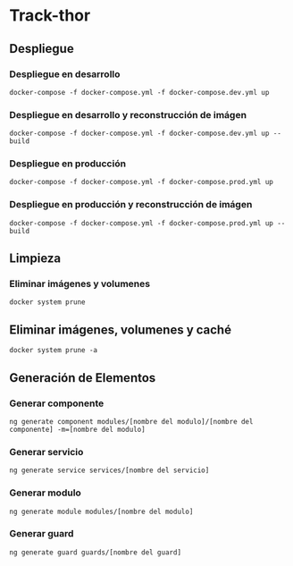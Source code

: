 # Track-thor

## Despliegue
### Despliegue en desarrollo
`docker-compose -f docker-compose.yml -f docker-compose.dev.yml up`

### Despliegue en desarrollo y reconstrucción de imágen
`docker-compose -f docker-compose.yml -f docker-compose.dev.yml up --build`

### Despliegue en producción
`docker-compose -f docker-compose.yml -f docker-compose.prod.yml up`

### Despliegue en producción y reconstrucción de imágen
`docker-compose -f docker-compose.yml -f docker-compose.prod.yml up --build`

## Limpieza
### Eliminar imágenes y volumenes
`docker system prune`

## Eliminar imágenes, volumenes y caché
`docker system prune -a`

## Generación de Elementos
### Generar componente
`ng generate component modules/[nombre del modulo]/[nombre del componente] -m=[nombre del modulo]`

### Generar servicio
`ng generate service services/[nombre del servicio]`

### Generar modulo
`ng generate module modules/[nombre del modulo]`

### Generar guard
`ng generate guard guards/[nombre del guard]`